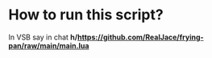 # How to run this script?
In VSB say in chat **h/https://github.com/RealJace/frying-pan/raw/main/main.lua**
